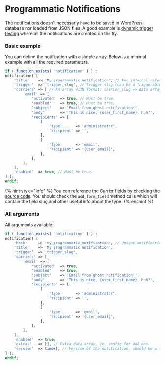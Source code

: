 # Programmatic Notifications

The notifications doesn't necessarly have to be saved in WordPress database nor loaded from JSON files. A good example is [dynamic trigger testing](snippets/general/automatic-trigger-testing.md) where all the notifications are created on the fly.

### Basic example

You can define the notification with a simple array. Below is a minimal example with all the required parameters.

```php
if ( function_exists( 'notification' ) ) :
notification( [
	'title'    => 'My programmatic notification', // For internal reference.
	'trigger'  => 'trigger_slug', // Trigger slug (can be a Triggerable object).
	'carriers' => [ // An array with format: carrier_slug => data array
		'email' => [
			'activated'  => true, // Must be true.
			'enabled'    => true, // Must be true.
			'subject'    => 'Email from ghost notification!', 
			'body'       => 'This is nice, {user_first_name}, huh?',
			'recipients' => [
				[
					'type'      => 'administrator',
					'recipient' => '',
				],
				[
					'type'      => 'email',
					'recipient' => '{user_email}',
				],
			],
		],
	],
	'enabled'  => true, // Must be true.
] );
endif;
```

{% hint style="info" %}
You can reference the Carrier fields by [checking the source code](https://github.com/BracketSpace/Notification/tree/master/class/Defaults/Carrier). You should check the `add_form_field` method calls which will contain the field slug and other useful info about the type.
{% endhint %}

### All arguments

All arguments available:

```php
if ( function_exists( 'notification' ) ) :
notification( [
	'hash'     => 'my_programmatic_notification', // Unique notification hash, automatically generated.
	'title'    => 'My programmatic notification',
	'trigger'  => 'trigger_slug',
	'carriers' => [
		'email' => [
			'activated'  => true,
			'enabled'    => true,
			'subject'    => 'Email from ghost notification!', 
			'body'       => 'This is nice, {user_first_name}, huh?',
			'recipients' => [
				[
					'type'      => 'administrator',
					'recipient' => '',
				],
				[
					'type'      => 'email',
					'recipient' => '{user_email}',
				],
			],
		],
	],
	'enabled'  => true,
	'extras'   => [], // Extra data array, ie. config for add-ons.
	'version'  => time(), // Version of the notification, should be a timestamp. Default: current time.
] );
endif;
```

